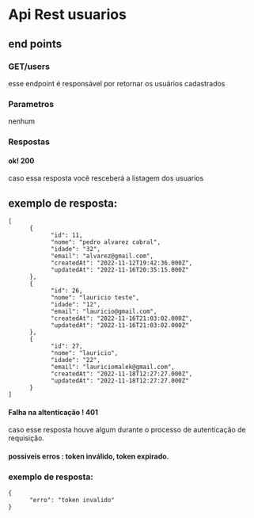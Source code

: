 # Api Rest usuarios

## end points

### GET/users

esse endpoint é responsável por retornar os usuários cadastrados

### Parametros

nenhum

### Respostas

#### ok! 200

caso essa resposta você resceberá a listagem dos usuarios

## exemplo de resposta:

```
[
      {
            "id": 11,
            "nome": "pedro alvarez cabral",
            "idade": "32",
            "email": "alvarez@gmail.com",
            "createdAt": "2022-11-12T19:42:36.000Z",
            "updatedAt": "2022-11-16T20:35:15.000Z"
      },
      {
            "id": 26,
            "nome": "lauricio teste",
            "idade": "12",
            "email": "lauricio@gmail.com",
            "createdAt": "2022-11-16T21:03:02.000Z",
            "updatedAt": "2022-11-16T21:03:02.000Z"
      },
      {
            "id": 27,
            "nome": "lauricio",
            "idade": "22",
            "email": "lauriciomalek@gmail.com",
            "createdAt": "2022-11-18T12:27:27.000Z",
            "updatedAt": "2022-11-18T12:27:27.000Z"
      }
]
```

#### Falha na altenticação ! 401

caso esse resposta houve algum durante o processo de autenticação de requisição.

#### possiveis erros : token inválido, token expirado.

### exemplo de resposta:

```
{
      "erro": "token invalido"
}
```
